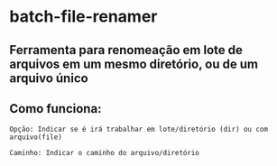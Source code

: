# batch-file-renamer

## Ferramenta para renomeação em lote de arquivos em um mesmo diretório, ou de um arquivo único

## Como funciona:

    Opção: Indicar se é irá trabalhar em lote/diretório (dir) ou com arquivo(file)

    Caminho: Indicar o caminho do arquivo/diretório
